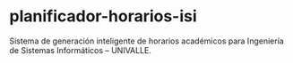 # planificador-horarios-isi
Sistema de generación inteligente de horarios académicos para Ingeniería de Sistemas Informáticos – UNIVALLE.
